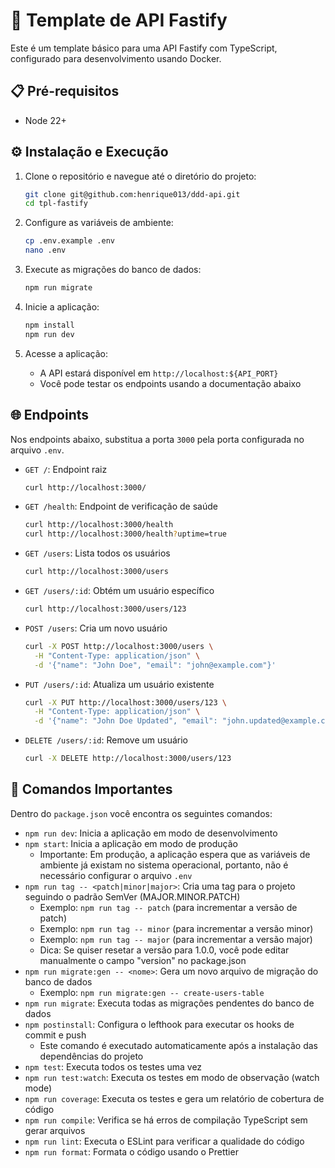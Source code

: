 <!-- TODO: update this file -->
# 🚀 Template de API Fastify

Este é um template básico para uma API Fastify com TypeScript, configurado para desenvolvimento usando Docker.

## 📋 Pré-requisitos

- Node 22+

## ⚙️ Instalação e Execução

1. Clone o repositório e navegue até o diretório do projeto:

   ```bash
   git clone git@github.com:henrique013/ddd-api.git
   cd tpl-fastify
   ```

2. Configure as variáveis de ambiente:

   ```bash
   cp .env.example .env
   nano .env
   ```

3. Execute as migrações do banco de dados:

   ```bash
   npm run migrate
   ```

4. Inicie a aplicação:

   ```bash
   npm install
   npm run dev
   ```

5. Acesse a aplicação:
   - A API estará disponível em `http://localhost:${API_PORT}`
   - Você pode testar os endpoints usando a documentação abaixo

## 🌐 Endpoints

Nos endpoints abaixo, substitua a porta `3000` pela porta configurada no arquivo `.env`.

- `GET /`: Endpoint raiz

  ```bash
  curl http://localhost:3000/
  ```

- `GET /health`: Endpoint de verificação de saúde

  ```bash
  curl http://localhost:3000/health
  curl http://localhost:3000/health?uptime=true
  ```

- `GET /users`: Lista todos os usuários

  ```bash
  curl http://localhost:3000/users
  ```

- `GET /users/:id`: Obtém um usuário específico

  ```bash
  curl http://localhost:3000/users/123
  ```

- `POST /users`: Cria um novo usuário

  ```bash
  curl -X POST http://localhost:3000/users \
    -H "Content-Type: application/json" \
    -d '{"name": "John Doe", "email": "john@example.com"}'
  ```

- `PUT /users/:id`: Atualiza um usuário existente

  ```bash
  curl -X PUT http://localhost:3000/users/123 \
    -H "Content-Type: application/json" \
    -d '{"name": "John Doe Updated", "email": "john.updated@example.com"}'
  ```

- `DELETE /users/:id`: Remove um usuário
  ```bash
  curl -X DELETE http://localhost:3000/users/123
  ```

## 🔑 Comandos Importantes

Dentro do `package.json` você encontra os seguintes comandos:

- `npm run dev`: Inicia a aplicação em modo de desenvolvimento
- `npm start`: Inicia a aplicação em modo de produção
  - Importante: Em produção, a aplicação espera que as variáveis de ambiente já existam no sistema operacional, portanto, não é necessário configurar o arquivo `.env`
- `npm run tag -- <patch|minor|major>`: Cria uma tag para o projeto seguindo o padrão SemVer (MAJOR.MINOR.PATCH)
  - Exemplo: `npm run tag -- patch` (para incrementar a versão de patch)
  - Exemplo: `npm run tag -- minor` (para incrementar a versão minor)
  - Exemplo: `npm run tag -- major` (para incrementar a versão major)
  - Dica: Se quiser resetar a versão para 1.0.0, você pode editar manualmente o campo "version" no package.json
- `npm run migrate:gen -- <nome>`: Gera um novo arquivo de migração do banco de dados
  - Exemplo: `npm run migrate:gen -- create-users-table`
- `npm run migrate`: Executa todas as migrações pendentes do banco de dados
- `npm postinstall`: Configura o lefthook para executar os hooks de commit e push
  - Este comando é executado automaticamente após a instalação das dependências do projeto
- `npm test`: Executa todos os testes uma vez
- `npm run test:watch`: Executa os testes em modo de observação (watch mode)
- `npm run coverage`: Executa os testes e gera um relatório de cobertura de código
- `npm run compile`: Verifica se há erros de compilação TypeScript sem gerar arquivos
- `npm run lint`: Executa o ESLint para verificar a qualidade do código
- `npm run format`: Formata o código usando o Prettier
